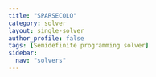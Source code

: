 ```yaml
---
title: "SPARSECOLO"
category: solver
layout: single-solver
author_profile: false
tags: [Semidefinite programming solver]
sidebar:
  nav: "solvers"
---
```

